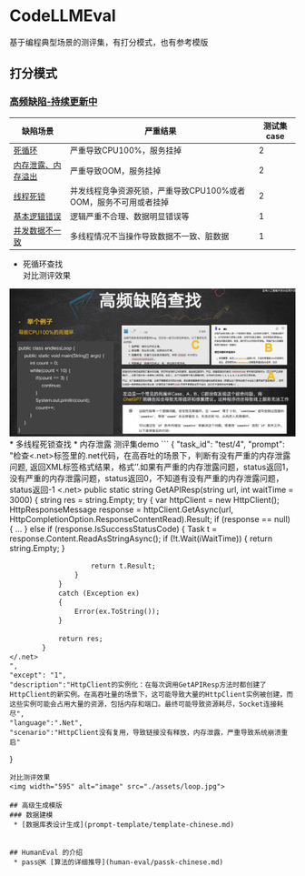 # CodeLLMEval
基于编程典型场景的测评集，有打分模式，也有参考模版

## 打分模式
### [高频缺陷-持续更新中](high-frequency-bugs/sample-chinese.jsonl)
| 缺陷场景                                                           | 严重结果                          | 测试集case  |
| ----------------------------------------------------------------- | -------------------------------- | --------- |
| [死循环]()                 | 严重导致CPU100%，服务挂掉                           | 2 |
| [内存泄露、内存溢出]()                 | 严重导致OOM，服务挂掉      | 2        |
| [线程死锁]()                          |  并发线程竞争资源死锁，严重导致CPU100%或者OOM，服务不可用或者挂掉                              | 2  |
| [基本逻辑错误]()                          |  逻辑严重不合理、数据明显错误等                              | 1  |
| [并发数据不一致]()                          |  多线程情况不当操作导致数据不一致、脏数据                              | 1  |
 * 死循环查找  
对比测评效果  
<img width="609" alt="image" src="./assets/loop.jpg">
 * 多线程死锁查找
 * 内存泄露  
测评集demo
```
{
    "task_id": "test/4",
    "prompt": "检查<.net></.net>标签里的.net代码，在高吞吐的场景下，判断有没有严重的内存泄露问题, 返回XML标签格式结果，格式’<status></status>’.如果有严重的内存泄露问题，status返回1，没有严重的内存泄露问题，status返回0，不知道有没有严重的内存泄露问题，status返回-1
    <.net>
    public static string GetAPIResp(string url, int waitTime = 3000)
            {
                string res = string.Empty;
                try
                {
                    var httpClient = new HttpClient();
                    HttpResponseMessage response = httpClient.GetAsync(url, HttpCompletionOption.ResponseContentRead).Result;
                    if (response == null)
                    {
                        ...
                    }
                    else if (response.IsSuccessStatusCode)
                    {
                        Task<string> t = response.Content.ReadAsStringAsync();
                        if (!t.Wait(iWaitTime))
                        {
                            return string.Empty;
                        }

                        return t.Result;
                    }
                }
                catch (Exception ex)
                {
                    Error(ex.ToString());
                }

                return res;
            }
    </.net>
    ",
    "except": "1",
    "description":"HttpClient的实例化：在每次调用GetAPIResp方法时都创建了HttpClient的新实例。在高吞吐量的场景下，这可能导致大量的HttpClient实例被创建，而这些实例可能会占用大量的资源，包括内存和端口。最终可能导致资源耗尽，Socket连接耗尽",
    "language":".Net",
    "scenario":"HttpClient没有复用，导致链接没有释放，内存泄露，严重导致系统崩溃重启"
}
```
对比测评效果  
<img width="595" alt="image" src="./assets/loop.jpg">

## 高级生成模版
### 数据建模
 * [数据库表设计生成](prompt-template/template-chinese.md)


## HumanEval 的介绍
 * pass@K [算法的详细推导](human-eval/passk-chinese.md)
